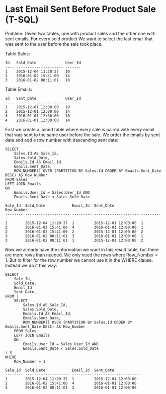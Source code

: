 
Last Email Sent Before Product Sale (T-SQL)
===========================================

Problem: Given two tables, one with product sales and the other one with sent emails. For every sold product We want to select the last email that was sent to the user before the sale took place.

Table Sales:

    Id   Sold_Date             User_Id
    ---- --------------------- -------
    1    2015-12-04 11:20:37   10
    2    2016-01-02 15:41:00   14
    3    2016-01-02 08:11:01   10


Table Emails:

    Id   Sent_Date             User_Id
    ---- --------------------- -------
    1    2015-12-01 12:00:00   10
    2    2015-12-01 12:00:00   14
    3    2016-01-01 12:00:00   10
    4    2016-01-01 12:00:00   14


First we create a joined table where every sale is paired with every email that was sent to the same user before the sale. We order the emails by sent date and add a row number with descending sent date:

    SELECT
        Sales.Id AS Sale_Id,
        Sales.Sold_Date,
        Emails.Id AS Email_Id,
        Emails.Sent_Date,
        ROW_NUMBER() OVER (PARTITION BY Sales.Id ORDER BY Emails.Sent_Date DESC) AS Row_Number
    FROM Sales
    LEFT JOIN Emails
    ON
        Emails.User_Id = Sales.User_Id AND
        Emails.Sent_Date < Sales.Sold_Date
    
    Sale_Id  Sold_Date            Email_Id  Sent_Date            Row_Number
    -------- -------------------- --------- -------------------- ----------
    1        2015-12-04 11:20:37  1         2015-12-01 12:00:00  1
    2        2016-01-02 15:41:00  4         2016-01-01 12:00:00  1
    2        2016-01-02 15:41:00  2         2015-12-01 12:00:00  2
    3        2016-01-02 08:11:01  3         2016-01-01 12:00:00  1
    3        2016-01-02 08:11:01  1         2015-12-01 12:00:00  2

Now we already have the information we want in this result table, but there are more rows than needed. We only need the rows where Row_Number = 1. But to filter for the row number we cannot use it in the WHERE clause. Instead we do it this way:

    SELECT
        Sale_Id,
        Sold_Date,
        Email_Id
        Sent_Date,
    FROM (
        SELECT
            Sales.Id AS Sale_Id,
            Sales.Sold_Date,
            Emails.Id AS Email_Id,
            Emails.Sent_Date,
            ROW_NUMBER() OVER (PARTITION BY Sales.Id ORDER BY Emails.Sent_Date DESC) AS Row_Number
        FROM Sales
        LEFT JOIN Emails
        ON
            Emails.User_Id = Sales.User_Id AND
            Emails.Sent_Date < Sales.Sold_Date
    ) S
    WHERE
        Row_Number = 1
    
    Sale_Id  Sold_Date            Email_Id  Sent_Date           
    -------- -------------------- --------- --------------------
    1        2015-12-04 11:20:37  1         2015-12-01 12:00:00
    2        2016-01-02 15:41:00  4         2016-01-01 12:00:00
    3        2016-01-02 08:11:01  3         2016-01-01 12:00:00


